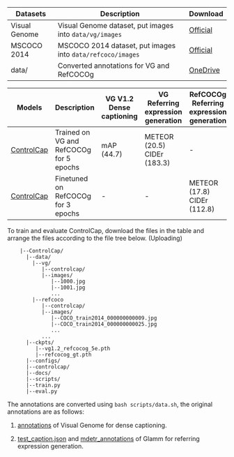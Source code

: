  | Datasets                        | Description                                                               | Download                                                                |
  | -------------------------------------- | ---------------------------------------------------------------------- | --------------------------------------------------------------------- |
  | Visual Genome  | Visual Genome dataset, put images into `data/vg/images`  | [Official](https://homes.cs.washington.edu/~ranjay/visualgenome/api.html)   
| MSCOCO 2014  | MSCOCO 2014 dataset, put images into `data/refcoco/images`       | [Official](https://cocodataset.org/#home) 
  | data/          | Converted annotations for VG and RefCOCOg | [OneDrive](https://mailsucasaccn-my.sharepoint.com/personal/zhaoyuzhong20_mails_ucas_ac_cn/_layouts/15/onedrive.aspx?id=%2Fpersonal%2Fzhaoyuzhong20%5Fmails%5Fucas%5Fac%5Fcn%2FDocuments%2FControlCap&view=0)                 |

  | Models       | Description       | VG V1.2 <br>Dense captioning | VG <br>Referring expression generation  | RefCOCOg <br>Referring expression generation |
  | -----------  | ----------------- | -- | --------- | -------------------------- |
  | [ControlCap](https://mailsucasaccn-my.sharepoint.com/:u:/g/personal/zhaoyuzhong20_mails_ucas_ac_cn/ESHZeEf0p-5FmH6esN9XZ8MBv_xalVZm4NhPabgg4Wgvvg?e=G8iJ26) | Trained on VG and RefCOCOg for 5 epochs | mAP (44.7) | METEOR (20.5) <br> CIDEr (183.3) | - |
  | [ControlCap](https://mailsucasaccn-my.sharepoint.com/:u:/g/personal/zhaoyuzhong20_mails_ucas_ac_cn/EQf7kx1AgSBHoLWu1BgWpWoB7JKy-I98Om9EMM1VNFhEkg?e=nauMkF) | Finetuned on RefCOCOg for 3 epochs | - | - | METEOR (17.8) <br> CIDEr (112.8) |
 

To train and evaluate ControlCap, download the files in the table and arrange the files according to the file tree below. (Uploading)

```text
    |--ControlCap/
      |--data/
        |--vg/
           |--controlcap/
           |--images/
              |--1000.jpg
              |--1001.jpg
              ...
        |--refcoco
           |--controlcap/
           |--images/
              |--COCO_train2014_000000000009.jpg
              |--COCO_train2014_000000000025.jpg
              ...
           ...
      |--ckpts/
         |--vg1.2_refcocog_5e.pth
         |--refcocog_gt.pth
      |--configs/
      |--controlcap/
      |--docs/
      |--scripts/
      |--train.py
      |--eval.py
```
The annotations are converted using `bash scripts/data.sh`, the original annotations are as follows:

1. [annotations](https://homes.cs.washington.edu/~ranjay/visualgenome/api.html) of Visual Genome for dense captioning.

2. [test_caption.json](https://drive.google.com/file/d/1zF3UGHU1rvgTujinqJ-hZtrCBVsfsuel/view?usp=sharing) and [mdetr_annotations](https://drive.google.com/file/d/1gvH5ToNtmIr3qz7C9lNi_fDmElwAANsI/view) of Glamm for referring expression generation.
